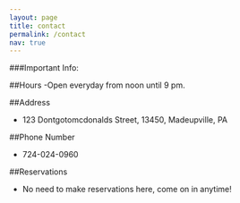 ```yaml
---
layout: page
title: contact
permalink: /contact
nav: true
---
```


###Important Info:

##Hours
-Open everyday from noon until 9 pm.

##Address 
- 123 Dontgotomcdonalds Street, 13450, Madeupville, PA 

##Phone Number
- 724-024-0960 

##Reservations
- No need to make reservations here, come on in anytime!


